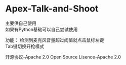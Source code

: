 # Apex-Talk-and-Shoot

 主要供自己使用  
 如果有Python基础可以自己尝试使用

  功能：
   检测到麦克风音量超过阈值就点击鼠标左键  
   Tab键切换开枪模式  

开源协议-Apache 2.0
Open Source Lisence-Apache 2.0
